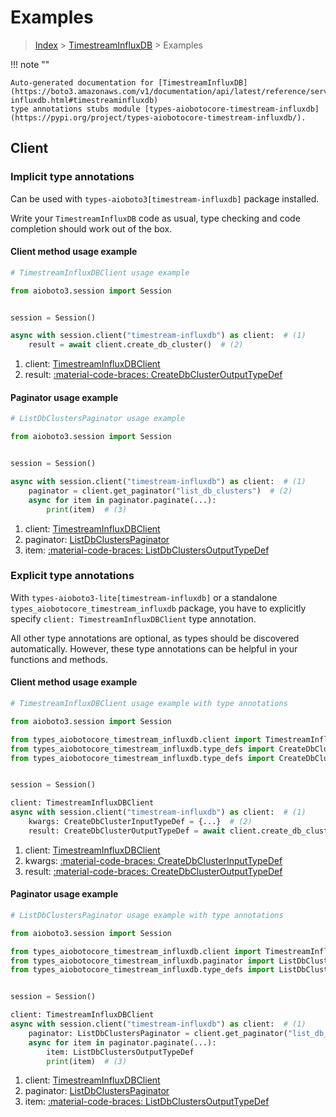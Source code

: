 # Examples

> [Index](../README.md) > [TimestreamInfluxDB](./README.md) > Examples

!!! note ""

    Auto-generated documentation for [TimestreamInfluxDB](https://boto3.amazonaws.com/v1/documentation/api/latest/reference/services/timestream-influxdb.html#timestreaminfluxdb)
    type annotations stubs module [types-aiobotocore-timestream-influxdb](https://pypi.org/project/types-aiobotocore-timestream-influxdb/).

## Client

### Implicit type annotations

Can be used with `types-aioboto3[timestream-influxdb]` package installed.

Write your `TimestreamInfluxDB` code as usual,
type checking and code completion should work out of the box.



#### Client method usage example

```python
# TimestreamInfluxDBClient usage example

from aioboto3.session import Session


session = Session()

async with session.client("timestream-influxdb") as client:  # (1)
    result = await client.create_db_cluster()  # (2)
```

1. client: [TimestreamInfluxDBClient](./client.md)
2. result: [:material-code-braces: CreateDbClusterOutputTypeDef](./type_defs.md#createdbclusteroutputtypedef)



#### Paginator usage example

```python
# ListDbClustersPaginator usage example

from aioboto3.session import Session


session = Session()

async with session.client("timestream-influxdb") as client:  # (1)
    paginator = client.get_paginator("list_db_clusters")  # (2)
    async for item in paginator.paginate(...):
        print(item)  # (3)
```

1. client: [TimestreamInfluxDBClient](./client.md)
2. paginator: [ListDbClustersPaginator](./paginators.md#listdbclusterspaginator)
3. item: [:material-code-braces: ListDbClustersOutputTypeDef](./type_defs.md#listdbclustersoutputtypedef)




### Explicit type annotations

With `types-aioboto3-lite[timestream-influxdb]`
or a standalone `types_aiobotocore_timestream_influxdb` package, you have to explicitly specify
`client: TimestreamInfluxDBClient` type annotation.

All other type annotations are optional, as types should be discovered automatically.
However, these type annotations can be helpful in your functions and methods.


#### Client method usage example

```python
# TimestreamInfluxDBClient usage example with type annotations

from aioboto3.session import Session

from types_aiobotocore_timestream_influxdb.client import TimestreamInfluxDBClient
from types_aiobotocore_timestream_influxdb.type_defs import CreateDbClusterOutputTypeDef
from types_aiobotocore_timestream_influxdb.type_defs import CreateDbClusterInputTypeDef


session = Session()

client: TimestreamInfluxDBClient
async with session.client("timestream-influxdb") as client:  # (1)
    kwargs: CreateDbClusterInputTypeDef = {...}  # (2)
    result: CreateDbClusterOutputTypeDef = await client.create_db_cluster(**kwargs)  # (3)
```

1. client: [TimestreamInfluxDBClient](./client.md)
2. kwargs: [:material-code-braces: CreateDbClusterInputTypeDef](./type_defs.md#createdbclusterinputtypedef)
3. result: [:material-code-braces: CreateDbClusterOutputTypeDef](./type_defs.md#createdbclusteroutputtypedef)



#### Paginator usage example

```python
# ListDbClustersPaginator usage example with type annotations

from aioboto3.session import Session

from types_aiobotocore_timestream_influxdb.client import TimestreamInfluxDBClient
from types_aiobotocore_timestream_influxdb.paginator import ListDbClustersPaginator
from types_aiobotocore_timestream_influxdb.type_defs import ListDbClustersOutputTypeDef


session = Session()

client: TimestreamInfluxDBClient
async with session.client("timestream-influxdb") as client:  # (1)
    paginator: ListDbClustersPaginator = client.get_paginator("list_db_clusters")  # (2)
    async for item in paginator.paginate(...):
        item: ListDbClustersOutputTypeDef
        print(item)  # (3)
```

1. client: [TimestreamInfluxDBClient](./client.md)
2. paginator: [ListDbClustersPaginator](./paginators.md#listdbclusterspaginator)
3. item: [:material-code-braces: ListDbClustersOutputTypeDef](./type_defs.md#listdbclustersoutputtypedef)





